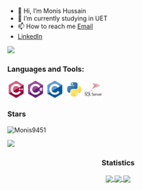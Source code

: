 - 👋 Hi, I’m Monis Hussain
- 🌱 I’m currently studying in UET
- 📫 How to reach me [Email](mianmonishussain786@gmail.com)
- [LinkedIn](https://www.linkedin.com/in/monis-hussain-2917672aa/)
<div> <a href="https://github.com/Monis9451" target="_blank"><img src="https://img.shields.io/badge/GitHub-100000?style=for-the-badge&logo=github&logoColor=white" target="_blank"></a>
</div><h3 align="left">Languages and Tools:</h3>
<p align="left">
<img src="https://raw.githubusercontent.com/teamedwardforever/Readme-Generator/71f25dd8b98329b168142a6b782a107b75eab178/svg/Skills/Languages/cplusplus-original.svg" alt="CPP" width="40" height="40"/>
<img src="https://raw.githubusercontent.com/teamedwardforever/Readme-Generator/71f25dd8b98329b168142a6b782a107b75eab178/svg/Skills/Languages/csharp-original.svg" alt="Csharp" width="40" height="40"/>
<img src="https://raw.githubusercontent.com/teamedwardforever/Readme-Generator/71f25dd8b98329b168142a6b782a107b75eab178/svg/Skills/Languages/c-original.svg" alt="C" width="40" height="40"/>
<img src="https://raw.githubusercontent.com/teamedwardforever/Readme-Generator/71f25dd8b98329b168142a6b782a107b75eab178/svg/Skills/Languages/python-original.svg" alt="Python" width="40" height="40"/>
<img src="https://raw.githubusercontent.com/teamedwardforever/Readme-Generator/71f25dd8b98329b168142a6b782a107b75eab178/svg/Skills/Database/microsoft-sql-server-logo.svg" alt="Microsoft Sql Server" width="40" height="40"/>
</p>

<h3 align="left">Stars</h3>

<p><img align="center" height="180em" src="https://github-readme-streak-stats.herokuapp.com/?user=Monis9451&theme=" alt="Monis9451" /></p>

<img src="https://user-images.githubusercontent.com/73097560/115834477-dbab4500-a447-11eb-908a-139a6edaec5c.gif"><h3 align="center">Statistics</h3>
<div align="center">
<a href="https://github.com/Monis9451">
<img align="center" src="http://github-profile-summary-cards.vercel.app/api/cards/stats?username=Monis9451&theme=2077" height="180em" />
<img align="center" src="http://github-profile-summary-cards.vercel.app/api/cards/most-commit-language?username=Monis9451&theme=2077" height="180em" />

<img align="center" src="http://github-profile-summary-cards.vercel.app/api/cards/profile-details?username=Monis9451&theme=2077" height="180em" />
</div>
<p align="center" dir="auto"> <br>
